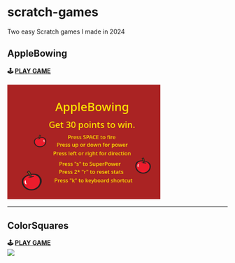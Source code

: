 # scratch-games
Two easy Scratch games I made in 2024

## AppleBowing
**🕹️ [PLAY GAME](https://scratch.mit.edu/projects/978293695)**
<br/>
<br/>
[<img src="media/apple_bowing.png" width="350"/>](https://scratch.mit.edu/projects/978293695)

---

## ColorSquares
**🕹️ [PLAY GAME](https://scratch.mit.edu/projects/994538191)**
<br/>
<img src="media/colored_squares" width="350"/>
